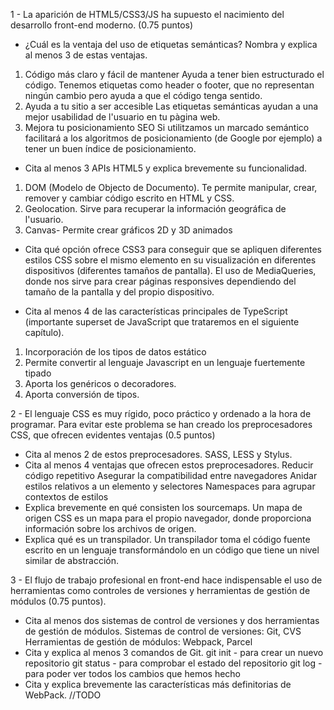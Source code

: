 1 - La aparición de HTML5/CSS3/JS ha supuesto el nacimiento del desarrollo front-end 
moderno. (0.75 puntos)

- ¿Cuál es la ventaja del uso de etiquetas semánticas? Nombra y explica al 
menos 3 de estas ventajas.
1. Código más claro y fácil de mantener
Ayuda a tener bien estructurado el código. Tenemos etiquetas como header o footer, que no representan ningún cambio pero ayuda a que el código tenga sentido.
2. Ayuda a tu sitio a ser accesible
Las etiquetas semánticas ayudan a una mejor usabilidad de l'usuario en tu pàgina web.
3. Mejora tu posicionamiento SEO
Si utilitzamos un marcado semántico facilitará a los algoritmos de posicionamiento (de Google por ejemplo) a tener un buen índice de posicionamiento.

- Cita al menos 3 APIs HTML5 y explica brevemente su funcionalidad.
1. DOM (Modelo de Objecto de Documento). 
Te permite manipular, crear, remover y cambiar código escrito en HTML y CSS.
2. Geolocation. 
Sirve para recuperar la información geográfica de l'usuario.
3. Canvas-
Permite crear gráficos 2D y 3D animados

- Cita qué opción ofrece CSS3 para conseguir que se apliquen diferentes estilos CSS sobre el mismo elemento en su visualización en diferentes dispositivos (diferentes tamaños de pantalla).
El uso de MediaQueries, donde nos sirve para crear páginas responsives dependiendo del tamaño de la pantalla y del propio dispositivo.

- Cita al menos 4 de las características principales de TypeScript (importante superset de JavaScript que trataremos en el siguiente capítulo).
1. Incorporación de los tipos de datos estático
2. Permite convertir al lenguaje Javascript en un lenguaje fuertemente tipado
3. Aporta los genéricos o decoradores.
4. Aporta conversión de tipos.

2 -  El lenguaje CSS es muy rígido, poco práctico y ordenado a la hora de programar. Para evitar este problema se han creado los preprocesadores CSS, que ofrecen evidentes ventajas (0.5 puntos)
- Cita al menos 2 de estos preprocesadores.
SASS, LESS y Stylus.
- Cita al menos 4 ventajas que ofrecen estos preprocesadores.
Reducir código repetitivo
Asegurar la compatibilidad entre navegadores
Anidar estilos relativos a un elemento y selectores
Namespaces para agrupar contextos de estilos
- Explica brevemente en qué consisten los sourcemaps.
Un mapa de origen CSS es un mapa para el propio navegador, donde proporciona información sobre los archivos de origen.
- Explica qué es un transpilador.
Un transpilador toma el código fuente escrito en un lenguaje transformándolo en un código que tiene un nivel similar de abstracción.

3 -  El flujo de trabajo profesional en front-end hace indispensable el uso de herramientas como controles de versiones y herramientas de gestión de módulos (0.75 puntos).

- Cita al menos dos sistemas de control de versiones y dos herramientas de 
gestión de módulos.
Sistemas de control de versiones: Git, CVS
Herramientas de gestión de módulos: Webpack, Parcel
- Cita y explica al menos 3 comandos de Git.
git init - para crear un nuevo repositorio
git status - para comprobar el estado del repositorio
git log - para poder ver todos los cambios que hemos hecho
- Cita y explica brevemente las características más definitorias de WebPack.
//TODO